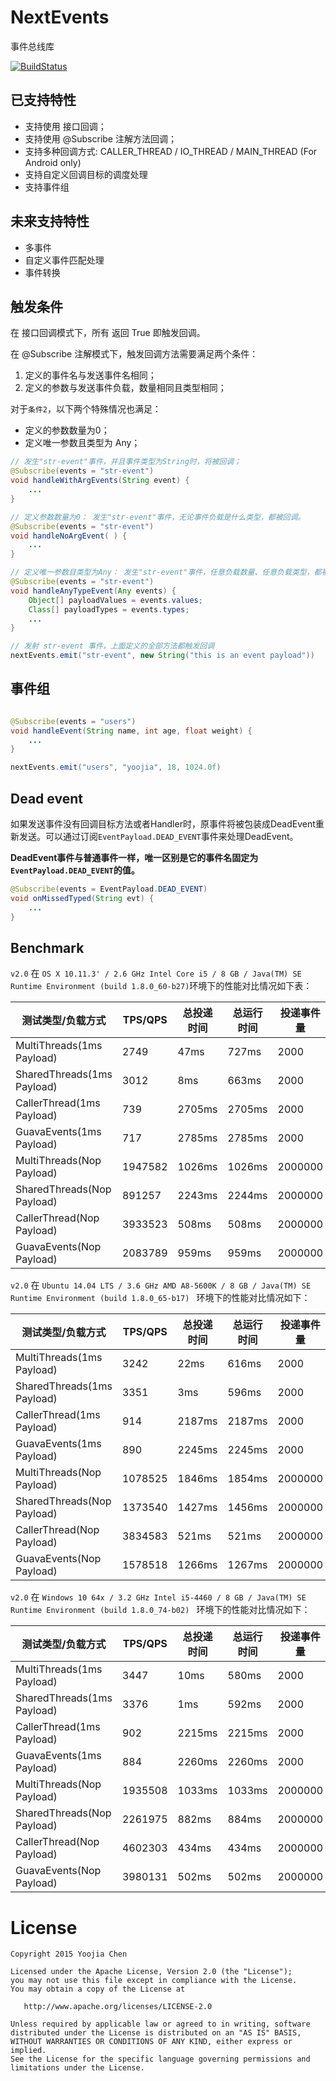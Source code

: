# NextEvents

事件总线库

[![BuildStatus](https://travis-ci.org/yoojia/NextEvents.svg)](https://travis-ci.org/yoojia/NextEvents)

## 已支持特性

- 支持使用 <EventHandler> 接口回调；
- 支持使用 @Subscribe 注解方法回调；
- 支持多种回调方式: CALLER_THREAD / IO_THREAD / MAIN_THREAD (For Android only)
- 支持自定义回调目标的调度处理 <Scheduler>
- 支持事件组

## 未来支持特性

- 多事件
- 自定义事件匹配处理
- 事件转换

## 触发条件

在 <EventHandler> 接口回调模式下，所有 <EventFilter> 返回 True 即触发回调。

在 @Subscribe 注解模式下，触发回调方法需要满足两个条件：

1. 定义的事件名与发送事件名相同；
2. 定义的参数与发送事件负载，数量相同且类型相同；

对于`条件2`，以下两个特殊情况也满足：

- 定义的参数数量为0；
- 定义唯一参数且类型为 Any；

```java
// 发生"str-event"事件，并且事件类型为String时，将被回调；
@Subscribe(events = "str-event")
void handleWithArgEvents(String event) {
    ...
}

// 定义参数数量为0： 发生"str-event"事件，无论事件负载是什么类型，都被回调。
@Subscribe(events = "str-event")
void handleNoArgEvent( ) {
    ...
}

// 定义唯一参数且类型为Any： 发生"str-event"事件，任意负载数量、任意负载类型，都被回调。
@Subscribe(events = "str-event")
void handleAnyTypeEvent(Any events) {
    Object[] payloadValues = events.values;
    Class[] payloadTypes = events.types;
    ...
}

// 发射 str-event 事件，上面定义的全部方法都触发回调
nextEvents.emit("str-event", new String("this is an event payload"))

```

## 事件组

```java

@Subscribe(events = "users")
void handleEvent(String name, int age, float weight) {
    ...
}

nextEvents.emit("users", "yoojia", 18, 1024.0f)

```

## Dead event

如果发送事件没有回调目标方法或者Handler时，原事件将被包装成DeadEvent重新发送。可以通过订阅`EventPayload.DEAD_EVENT`事件来处理DeadEvent。

**DeadEvent事件与普通事件一样，唯一区别是它的事件名固定为`EventPayload.DEAD_EVENT`的值。**

```java
@Subscribe(events = EventPayload.DEAD_EVENT)
void onMissedTyped(String evt) {
    ...
}
```

## Benchmark

`v2.0` 在 `OS X 10.11.3' / 2.6 GHz Intel Core i5 / 8 GB / Java(TM) SE Runtime Environment (build 1.8.0_60-b27)`环境下的性能对比情况如下表：

测试类型/负载方式| TPS/QPS | 总投递时间 | 总运行时间 | 投递事件量
----|----|----|----|----
MultiThreads(1ms Payload)	 | 2749		| 47ms		| 727ms		| 2000
SharedThreads(1ms Payload)	 | 3012		| 8ms		| 663ms		| 2000
CallerThread(1ms Payload)	 | 739		| 2705ms		| 2705ms		| 2000
GuavaEvents(1ms Payload)	 | 717		| 2785ms		| 2785ms		| 2000
MultiThreads(Nop Payload)	 | 1947582		| 1026ms	| 1026ms		| 2000000
SharedThreads(Nop Payload)	 | 891257		| 2243ms	| 2244ms		| 2000000
CallerThread(Nop Payload)	 | 3933523		| 508ms		| 508ms		| 2000000
GuavaEvents(Nop Payload)	 | 2083789		| 959ms		| 959ms		| 2000000

`v2.0` 在 `Ubuntu 14.04 LTS / 3.6 GHz AMD A8-5600K / 8 GB / Java(TM) SE Runtime Environment (build 1.8.0_65-b17) ` 环境下的性能对比情况如下：

测试类型/负载方式| TPS/QPS | 总投递时间 | 总运行时间 | 投递事件量
----|----|----|----|----
MultiThreads(1ms Payload)	 | 3242		| 22ms		| 616ms		| 2000
SharedThreads(1ms Payload)	 | 3351		| 3ms		| 596ms		| 2000
CallerThread(1ms Payload)	 | 914		| 2187ms		| 2187ms		| 2000
GuavaEvents(1ms Payload)	 | 890		| 2245ms		| 2245ms		| 2000
MultiThreads(Nop Payload)	 | 1078525		| 1846ms	| 1854ms		| 2000000
SharedThreads(Nop Payload)	 | 1373540		| 1427ms	| 1456ms		| 2000000
CallerThread(Nop Payload)	 | 3834583		| 521ms		| 521ms	    	| 2000000
GuavaEvents(Nop Payload)	 | 1578518		| 1266ms	| 1267ms		| 2000000

`v2.0` 在 `Windows 10 64x / 3.2 GHz Intel i5-4460 / 8 GB / Java(TM) SE Runtime Environment (build 1.8.0_74-b02) ` 环境下的性能对比情况如下：

测试类型/负载方式| TPS/QPS | 总投递时间 | 总运行时间 | 投递事件量
----|----|----|----|----
MultiThreads(1ms Payload)	 | 3447		| 10ms		| 580ms		| 2000
SharedThreads(1ms Payload)	 | 3376		| 1ms		| 592ms		| 2000
CallerThread(1ms Payload)	 | 902		| 2215ms		| 2215ms		| 2000
GuavaEvents(1ms Payload)	 | 884		| 2260ms		| 2260ms		| 2000
MultiThreads(Nop Payload)	 | 1935508		| 1033ms	| 1033ms		| 2000000
SharedThreads(Nop Payload)	 | 2261975		| 882ms		| 884ms		| 2000000
CallerThread(Nop Payload)	 | 4602303		| 434ms		| 434ms		| 2000000
GuavaEvents(Nop Payload)	 | 3980131		| 502ms		| 502ms		| 2000000

# License

    Copyright 2015 Yoojia Chen

    Licensed under the Apache License, Version 2.0 (the "License");
    you may not use this file except in compliance with the License.
    You may obtain a copy of the License at

       http://www.apache.org/licenses/LICENSE-2.0

    Unless required by applicable law or agreed to in writing, software
    distributed under the License is distributed on an "AS IS" BASIS,
    WITHOUT WARRANTIES OR CONDITIONS OF ANY KIND, either express or implied.
    See the License for the specific language governing permissions and
    limitations under the License.
